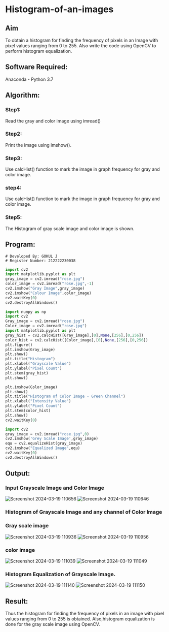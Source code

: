 # Histogram-of-an-images
## Aim
To obtain a histogram for finding the frequency of pixels in an Image with pixel values ranging from 0 to 255. Also write the code using OpenCV to perform histogram equalization.

## Software Required:
Anaconda - Python 3.7

## Algorithm:
### Step1:
Read the gray and color image using imread()

### Step2:
Print the image using imshow().

### Step3:
Use calcHist() function to mark the image in graph frequency for gray and color image.

### step4:
Use calcHist() function to mark the image in graph frequency for gray and color image.

### Step5:
The Histogram of gray scale image and color image is shown.


## Program:
```
# Developed By: GOKUL J 
# Register Number: 212222230038 
```
```python
import cv2
import matplotlib.pyplot as plt
gray_image = cv2.imread("rose.jpg")
color_image = cv2.imread("rose.jpg",-1)
cv2.imshow("Gray Image",gray_image)
cv2.imshow("Colour Image",color_image)
cv2.waitKey(0)
cv2.destroyAllWindows()
```
```python
import numpy as np
import cv2
Gray_image = cv2.imread("rose.jpg")
Color_image = cv2.imread("rose.jpg")
import matplotlib.pyplot as plt
gray_hist = cv2.calcHist([Gray_image],[0],None,[256],[0,256])
color_hist = cv2.calcHist([Color_image],[0],None,[256],[0,256])
plt.figure()
plt.imshow(Gray_image)
plt.show()
plt.title("Histogram")
plt.xlabel("Grayscale Value")
plt.ylabel("Pixel Count")
plt.stem(gray_hist)
plt.show()
```
```python
plt.imshow(Color_image)
plt.show()
plt.title("Histogram of Color Image - Green Channel")
plt.xlabel("Intensity Value")
plt.ylabel("Pixel Count")
plt.stem(color_hist)
plt.show()
cv2.waitKey(0)
```
```python
import cv2
gray_image = cv2.imread("rose.jpg",0)
cv2.imshow('Grey Scale Image',gray_image)
equ = cv2.equalizeHist(gray_image)
cv2.imshow("Equalized Image",equ)
cv2.waitKey(0)
cv2.destroyAllWindows()
```





## Output:
### Input Grayscale Image and Color Image
![Screenshot 2024-03-19 110656](https://github.com/Gokul0117/Histogram-of-an-images/assets/121165938/47d99e12-5154-4d45-8aa4-4e7d88dcde12) ![Screenshot 2024-03-19 110646](https://github.com/Gokul0117/Histogram-of-an-images/assets/121165938/35ccc03e-0235-4563-877b-51a52b5ec880)



### Histogram of Grayscale Image and any channel of Color Image
### Gray scale image
![Screenshot 2024-03-19 110936](https://github.com/Gokul0117/Histogram-of-an-images/assets/121165938/fc69ba51-8f79-4180-a6cf-f2f91855f5c3)
![Screenshot 2024-03-19 110956](https://github.com/Gokul0117/Histogram-of-an-images/assets/121165938/3b169b2b-ae62-4003-83bb-9fe053280058)

### color image
![Screenshot 2024-03-19 111039](https://github.com/Gokul0117/Histogram-of-an-images/assets/121165938/d69c8d3b-63b9-4f16-9974-156785d369d2)
![Screenshot 2024-03-19 111049](https://github.com/Gokul0117/Histogram-of-an-images/assets/121165938/bf9e4654-b473-4e58-8ea3-303e22c5605c)



### Histogram Equalization of Grayscale Image.

![Screenshot 2024-03-19 111140](https://github.com/Gokul0117/Histogram-of-an-images/assets/121165938/d3570f97-6c61-47c3-b7d1-063cce684bb8) ![Screenshot 2024-03-19 111150](https://github.com/Gokul0117/Histogram-of-an-images/assets/121165938/c2dd52bb-d65f-402d-8973-b9de6bc4260d)




## Result: 
Thus the histogram for finding the frequency of pixels in an image with pixel values ranging from 0 to 255 is obtained. Also,histogram equalization is done for the gray scale image using OpenCV.
